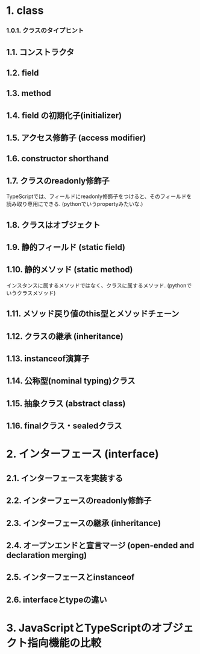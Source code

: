 # 1. class

### 1.0.1. クラスのタイプヒント

## 1.1. コンストラクタ

## 1.2. field

## 1.3. method

## 1.4. field の初期化子(initializer)

## 1.5. アクセス修飾子 (access modifier)

## 1.6. constructor shorthand

## 1.7. クラスのreadonly修飾子

TypeScriptでは、フィールドにreadonly修飾子をつけると、そのフィールドを読み取り専用にできる.
(pythonでいうpropertyみたいな.)

## 1.8. クラスはオブジェクト

## 1.9. 静的フィールド (static field)

## 1.10. 静的メソッド (static method)

インスタンスに属するメソッドではなく、クラスに属するメソッド. (pythonでいうクラスメソッド)

## 1.11. メソッド戻り値のthis型とメソッドチェーン

## 1.12. クラスの継承 (inheritance)

## 1.13. instanceof演算子

## 1.14. 公称型(nominal typing)クラス

## 1.15. 抽象クラス (abstract class)

## 1.16. finalクラス・sealedクラス

# 2. インターフェース (interface)

## 2.1. インターフェースを実装する

## 2.2. インターフェースのreadonly修飾子

## 2.3. インターフェースの継承 (inheritance)

## 2.4. オープンエンドと宣言マージ (open-ended and declaration merging)

## 2.5. インターフェースとinstanceof

## 2.6. interfaceとtypeの違い

# 3. JavaScriptとTypeScriptのオブジェクト指向機能の比較
